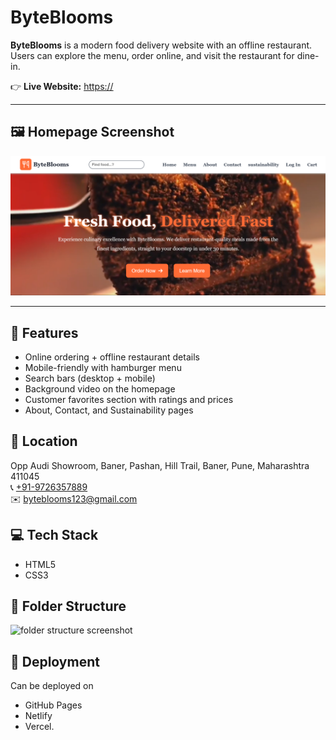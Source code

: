 # ByteBlooms

**ByteBlooms** is a modern food delivery website with an offline restaurant. Users can explore the menu, order online, and visit the restaurant for dine-in.

👉 **Live Website:** [https://](https://)

---

## 🖼️ Homepage Screenshot

![ByteBlooms Homepage](./images/home-images/home-screensot.png)

---

## 🚀 Features
- Online ordering + offline restaurant details
- Mobile-friendly with hamburger menu
- Search bars (desktop + mobile)
- Background video on the homepage
- Customer favorites section with ratings and prices
- About, Contact, and Sustainability pages
 
 ## 📍 Location  
Opp Audi Showroom, Baner, Pashan, Hill Trail, Baner, Pune, Maharashtra 411045  
📞 [+91-9726357889](+91-9726357889)  
✉️ [byteblooms123@gmail.com](mailto:byteblooms123@gmail.com)

## 💻 Tech Stack
- HTML5
- CSS3

## 📂 Folder Structure

![folder structure screenshot](./images/)



## 🔗 Deployment
Can be deployed on
- GitHub Pages
- Netlify
- Vercel.

